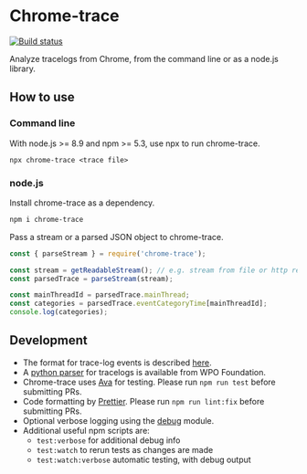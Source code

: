 # Chrome-trace

[![Build status][travis-image]][travis-url]

Analyze tracelogs from Chrome, from the command line or as a node.js library.


## How to use

### Command line
With node.js >= 8.9 and npm >= 5.3, use npx to run chrome-trace.
```
npx chrome-trace <trace file>
```

### node.js
Install chrome-trace as a dependency.
```sh
npm i chrome-trace 
```
Pass a stream or a parsed JSON object to chrome-trace.
```javascript
const { parseStream } = require('chrome-trace');

const stream = getReadableStream(); // e.g. stream from file or http response
const parsedTrace = parseStream(stream);

const mainThreadId = parsedTrace.mainThread;
const categories = parsedTrace.eventCategoryTime[mainThreadId];
console.log(categories);
```

## Development

* The format for trace-log events is described [here][event-format].
* A [python parser][trace-parser] for tracelogs is available from WPO Foundation.
* Chrome-trace uses [Ava] for testing. Please run ```npm run test``` before submitting PRs.
* Code formatting by [Prettier]. Please run ```npm run lint:fix``` before submitting PRs.
* Optional verbose logging using the [debug] module.
* Additional useful npm scripts are:
   * ```test:verbose``` for additional debug info
   * ```test:watch``` to rerun tests as changes are made
   * ```test:watch:verbose``` automatic testing, with debug output

[travis-image]: https://img.shields.io/travis/sitespeedio/chrome-trace.svg?style=flat-square
[travis-url]: https://travis-ci.org/sitespeedio/chrome-trace
[Prettier]: https://prettier.io
[Ava]: https://ava.li
[debug]: https://github.com/visionmedia/debug
[event-format]: https://docs.google.com/document/d/1CvAClvFfyA5R-PhYUmn5OOQtYMH4h6I0nSsKchNAySU
[trace-parser]: https://github.com/WPO-Foundation/trace-parser
